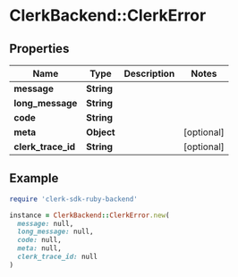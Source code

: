 # ClerkBackend::ClerkError

## Properties

| Name | Type | Description | Notes |
| ---- | ---- | ----------- | ----- |
| **message** | **String** |  |  |
| **long_message** | **String** |  |  |
| **code** | **String** |  |  |
| **meta** | **Object** |  | [optional] |
| **clerk_trace_id** | **String** |  | [optional] |

## Example

```ruby
require 'clerk-sdk-ruby-backend'

instance = ClerkBackend::ClerkError.new(
  message: null,
  long_message: null,
  code: null,
  meta: null,
  clerk_trace_id: null
)
```

